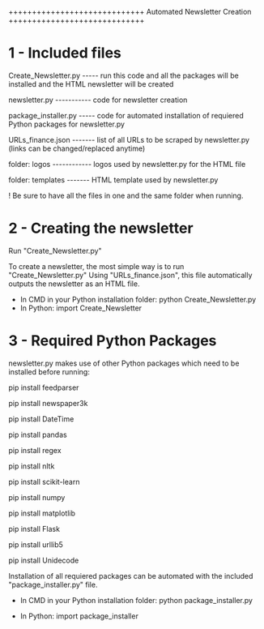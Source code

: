 +++++++++++++++++++++++++++++
Automated Newsletter Creation 
+++++++++++++++++++++++++++++

1 - Included files
===========================

Create_Newsletter.py ----- run this code and all the packages will be installed and the HTML newsletter will be created

newsletter.py ----------- code for newsletter creation

package_installer.py ----- code for automated installation of requiered Python packages for newsletter.py

URLs_finance.json	------- list of all URLs to be scraped by newsletter.py (links can be changed/replaced anytime)

folder: logos	------------ logos used by newsletter.py for the HTML file

folder: templates	------- HTML template used by newsletter.py


! Be sure to have all the files in one and the same folder when running.


2 - Creating the newsletter
===========================

Run "Create_Newsletter.py"

To create a newsletter, the most simple way is to run "Create_Newsletter.py"
Using "URLs_finance.json", this file automatically outputs the newsletter as an HTML file.

- In CMD in your Python installation folder: python Create_Newsletter.py
- In Python: import Create_Newsletter


3 - Required Python Packages
===========================

newsletter.py makes use of other Python packages which need to be installed before running:

pip install feedparser

pip install newspaper3k 

pip install DateTime 

pip install pandas 

pip install regex 

pip install nltk 

pip install scikit-learn 

pip install numpy 

pip install matplotlib 

pip install Flask 

pip install urllib5 

pip install Unidecode 


Installation of all requiered packages can be automated with the included "package_installer.py" file.

- In CMD in your Python installation folder: python package_installer.py

- In Python: import package_installer
